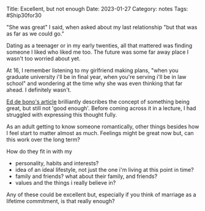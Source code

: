 Title: Excellent, but not enough
Date: 2023-01-27
Category: notes
Tags: #Ship30for30


"She was great" I said, when asked about my last relationship "but that was as far as we could go."

Dating as a teenager or in my early twenties, all that mattered was finding someone I liked who liked me too. The future was some far away place I wasn't too worried about yet.

At 16, I remember listening to my girlfriend making plans, "when you graduate university i'll be in final year, when you're serving i'll be in law school" and wondering at the time why she was even thinking that far ahead. I definitely wasn't.

[Ed de bono's article](https://www.debono.com/good-but-not-enough) brilliantly describes the concept of something being great, but still not 'good enough'. Before coming across it in a lecture, I  had struggled with expressing this thought fully.

As an adult getting to know someone romantically, other things besides how I feel start to matter almost as much. 
Feelings might be great now but, can this work over the long term?

How do they fit in with my
- personality, habits and interests?
- idea of an ideal lifestyle, not just the one i'm living at this point in time?
- family and friends?  what about their family, and friends?
- values and the things i really believe in?

Any of these could be excellent but, especially if you think of marriage as a lifetime commitment, is that really enough?



